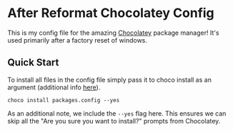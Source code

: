 # After Reformat Chocolatey Config
This is my config file for the amazing [Chocolatey](https://chocolatey.org/) package manager! It's used primarily after a factory reset of windows. 

## Quick Start
To install all files in the config file simply pass it to choco install as an argument (additional info [here](https://chocolatey.org/docs/commands-install#packagesconfig)).

`choco install packages.config --yes`

As an additional note, we include the `--yes` flag here. This ensures we can skip all the "Are you sure you want to install?" prompts from Chocolatey.

